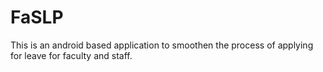 # FaSLP
This is an android based application to smoothen the process of applying for leave for faculty and staff.
